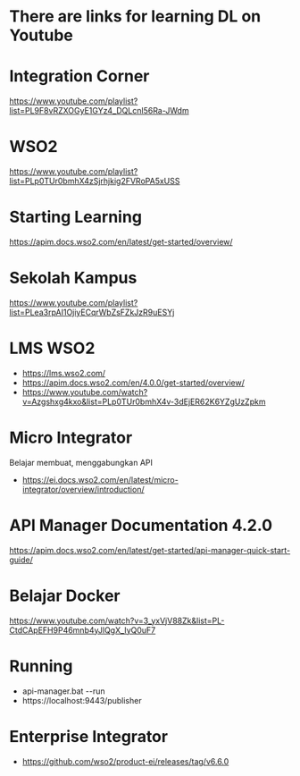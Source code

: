# There are links for learning DL on Youtube

# Integration Corner
https://www.youtube.com/playlist?list=PL9F8vRZXOGyE1GYz4_DQLcnl56Ra-JWdm

# WSO2
https://www.youtube.com/playlist?list=PLp0TUr0bmhX4zSjrhjkig2FVRoPA5xUSS

# Starting Learning
https://apim.docs.wso2.com/en/latest/get-started/overview/

# Sekolah Kampus
https://www.youtube.com/playlist?list=PLea3rpAI1OjiyECqrWbZsFZkJzR9uESYj

# LMS WSO2
- https://lms.wso2.com/
- https://apim.docs.wso2.com/en/4.0.0/get-started/overview/
- https://www.youtube.com/watch?v=Azgshxg4kxo&list=PLp0TUr0bmhX4v-3dEjER62K6YZgUzZpkm

# Micro Integrator
Belajar membuat, menggabungkan API
- https://ei.docs.wso2.com/en/latest/micro-integrator/overview/introduction/


# API Manager Documentation 4.2.0
https://apim.docs.wso2.com/en/latest/get-started/api-manager-quick-start-guide/

# Belajar Docker
https://www.youtube.com/watch?v=3_yxVjV88Zk&list=PL-CtdCApEFH9P46mnb4yJlQgX_IyQ0uF7

# Running
- api-manager.bat --run
- https://localhost:9443/publisher

# Enterprise Integrator
- https://github.com/wso2/product-ei/releases/tag/v6.6.0
